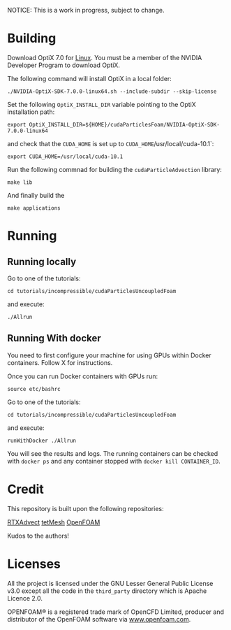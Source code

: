 NOTICE: This is a work in progress, subject to change.

# Building

Download OptiX 7.0 for [Linux](https://developer.nvidia.com/designworks/optix/downloads/7.0.0/linux64). You must be a member of the NVIDIA Developer Program to download OptiX.

The following command will install OptiX in a local folder:

```
./NVIDIA-OptiX-SDK-7.0.0-linux64.sh --include-subdir --skip-license
```

Set the following `OptiX_INSTALL_DIR` variable pointing to the OptiX installation path:

```
export OptiX_INSTALL_DIR=${HOME}/cudaParticlesFoam/NVIDIA-OptiX-SDK-7.0.0-linux64
```

and check that the `CUDA_HOME` is set up to `CUDA_HOME`/usr/local/cuda-10.1`:


```
export CUDA_HOME=/usr/local/cuda-10.1
```

Run the following commnad for building the `cudaParticleAdvection` library:

```
make lib
```

And finally build the

```
make applications
```

# Running

## Running locally

Go to one of the tutorials:

```
cd tutorials/incompressible/cudaParticlesUncoupledFoam
```

and execute:

```
./Allrun
```

## Running With docker

You need to first configure your machine for using GPUs within Docker containers. Follow X for instructions.

Once you can run Docker containers with GPUs run:

```
source etc/bashrc
```

Go to one of the tutorials:

```
cd tutorials/incompressible/cudaParticlesUncoupledFoam
```

and execute:

```
runWithDocker ./Allrun
```

You will see the results and logs. The running containers can be checked with `docker ps` and any container stopped with `docker kill CONTAINER_ID`.

# Credit

This repository is built upon the following repositories:

[RTXAdvect](https://github.com/BinWang0213/RTXAdvect)
[tetMesh](https://github.com/owl-project/tetMeshQueries)
[OpenFOAM](https://develop.openfoam.com/Development/openfoam)

Kudos to the authors!

# Licenses

All the project is licensed under the GNU Lesser General Public License v3.0 except all the code in the `third_party` directory which is Apache Licence 2.0.

OPENFOAM® is a registered trade mark of OpenCFD Limited, producer and distributor of the OpenFOAM software via www.openfoam.com.
